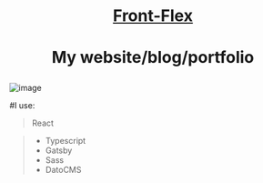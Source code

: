 # <p align="center">[Front-Flex](https://frontflex.netlify.app)</p>

# <p align="center">My website/blog/portfolio</p>
![image](https://user-images.githubusercontent.com/77500425/160290479-73c6bd1b-673f-4d87-b019-d829202d2fa7.png)

#I use:
> React

> - Typescript
> - Gatsby
> - Sass
> - DatoCMS
